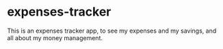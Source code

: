 # expenses-tracker
This is an expenses tracker app, to see my expenses and my savings, and all about my money management. 
